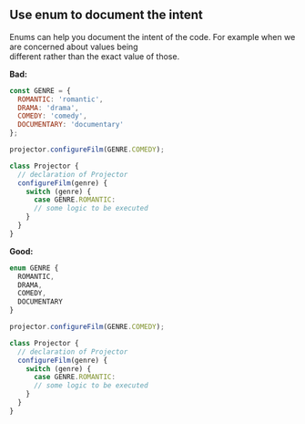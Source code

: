 ## Use enum to document the intent

Enums can help you document the intent of the code. For example when we are concerned about values being  
different rather than the exact value of those.

**Bad:**

```js
const GENRE = {
  ROMANTIC: 'romantic',
  DRAMA: 'drama',
  COMEDY: 'comedy',
  DOCUMENTARY: 'documentary'
};

projector.configureFilm(GENRE.COMEDY);

class Projector {
  // declaration of Projector
  configureFilm(genre) {
    switch (genre) {
      case GENRE.ROMANTIC:
      // some logic to be executed
    }
  }
}
```

**Good:**

```js
enum GENRE {
  ROMANTIC,
  DRAMA,
  COMEDY,
  DOCUMENTARY
}

projector.configureFilm(GENRE.COMEDY);

class Projector {
  // declaration of Projector
  configureFilm(genre) {
    switch (genre) {
      case GENRE.ROMANTIC:
      // some logic to be executed
    }
  }
}
```
